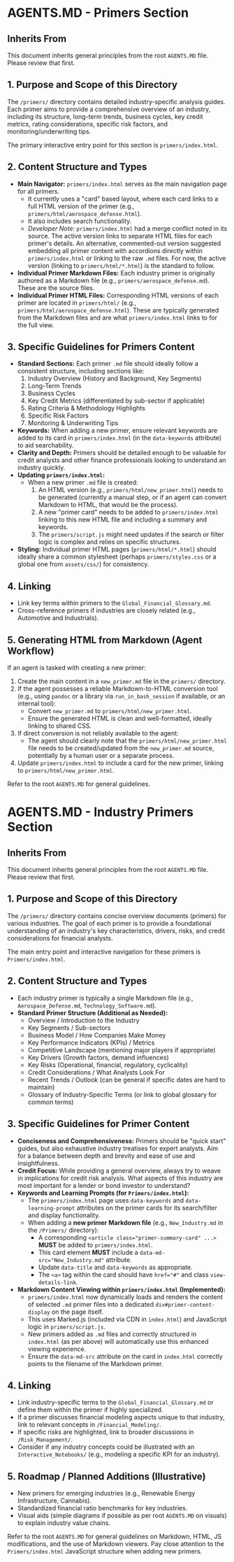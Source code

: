 # AGENTS.MD - Primers Section

## Inherits From
This document inherits general principles from the root `AGENTS.MD` file. Please review that first.

## 1. Purpose and Scope of this Directory
The `/primers/` directory contains detailed industry-specific analysis guides. Each primer aims to provide a comprehensive overview of an industry, including its structure, long-term trends, business cycles, key credit metrics, rating considerations, specific risk factors, and monitoring/underwriting tips.

The primary interactive entry point for this section is `primers/index.html`.

## 2. Content Structure and Types
*   **Main Navigator:** `primers/index.html` serves as the main navigation page for all primers.
    *   It currently uses a "card" based layout, where each card links to a full HTML version of the primer (e.g., `primers/html/aerospace_defense.html`).
    *   It also includes search functionality.
    *   *Developer Note:* `primers/index.html` had a merge conflict noted in its source. The active version links to separate HTML files for each primer's details. An alternative, commented-out version suggested embedding all primer content with accordions directly within `primers/index.html` or linking to the raw `.md` files. For now, the active version (linking to `primers/html/*.html`) is the standard to follow.
*   **Individual Primer Markdown Files:** Each industry primer is originally authored as a Markdown file (e.g., `primers/aerospace_defense.md`). These are the source files.
*   **Individual Primer HTML Files:** Corresponding HTML versions of each primer are located in `primers/html/` (e.g., `primers/html/aerospace_defense.html`). These are typically generated from the Markdown files and are what `primers/index.html` links to for the full view.

## 3. Specific Guidelines for Primers Content
*   **Standard Sections:** Each primer `.md` file should ideally follow a consistent structure, including sections like:
    1.  Industry Overview (History and Background, Key Segments)
    2.  Long-Term Trends
    3.  Business Cycles
    4.  Key Credit Metrics (differentiated by sub-sector if applicable)
    5.  Rating Criteria & Methodology Highlights
    6.  Specific Risk Factors
    7.  Monitoring & Underwriting Tips
*   **Keywords:** When adding a new primer, ensure relevant keywords are added to its card in `primers/index.html` (in the `data-keywords` attribute) to aid searchability.
*   **Clarity and Depth:** Primers should be detailed enough to be valuable for credit analysts and other finance professionals looking to understand an industry quickly.
*   **Updating `primers/index.html`:**
    *   When a new primer `.md` file is created:
        1.  An HTML version (e.g., `primers/html/new_primer.html`) needs to be generated (currently a manual step, or if an agent can convert Markdown to HTML, that would be the process).
        2.  A new "primer card" needs to be added to `primers/index.html` linking to this new HTML file and including a summary and keywords.
        3.  The `primers/script.js` might need updates if the search or filter logic is complex and relies on specific structures.
*   **Styling:** Individual primer HTML pages (`primers/html/*.html`) should ideally share a common stylesheet (perhaps `primers/styles.css` or a global one from `assets/css/`) for consistency.

## 4. Linking
*   Link key terms within primers to the `Global_Financial_Glossary.md`.
*   Cross-reference primers if industries are closely related (e.g., Automotive and Industrials).

## 5. Generating HTML from Markdown (Agent Workflow)
If an agent is tasked with creating a new primer:
1.  Create the main content in a `new_primer.md` file in the `primers/` directory.
2.  If the agent possesses a reliable Markdown-to-HTML conversion tool (e.g., using `pandoc` or a library via `run_in_bash_session` if available, or an internal tool):
    *   Convert `new_primer.md` to `primers/html/new_primer.html`.
    *   Ensure the generated HTML is clean and well-formatted, ideally linking to shared CSS.
3.  If direct conversion is not reliably available to the agent:
    *   The agent should clearly note that the `primers/html/new_primer.html` file needs to be created/updated from the `new_primer.md` source, potentially by a human user or a separate process.
4.  Update `primers/index.html` to include a card for the new primer, linking to `primers/html/new_primer.html`.

Refer to the root `AGENTS.MD` for general guidelines.


# AGENTS.MD - Industry Primers Section

## Inherits From
This document inherits general principles from the root `AGENTS.MD` file. Please review that first.

## 1. Purpose and Scope of this Directory
The `/primers/` directory contains concise overview documents (primers) for various industries. The goal of each primer is to provide a foundational understanding of an industry's key characteristics, drivers, risks, and credit considerations for financial analysts.

The main entry point and interactive navigation for these primers is `Primers/index.html`.

## 2. Content Structure and Types
*   Each industry primer is typically a single Markdown file (e.g., `Aerospace_Defense.md`, `Technology_Software.md`).
*   **Standard Primer Structure (Additional as Needed):**
    *   Overview / Introduction to the Industry
    *   Key Segments / Sub-sectors
    *   Business Model / How Companies Make Money
    *   Key Performance Indicators (KPIs) / Metrics
    *   Competitive Landscape (mentioning major players if appropriate)
    *   Key Drivers (Growth factors, demand influences)
    *   Key Risks (Operational, financial, regulatory, cyclicality)
    *   Credit Considerations / What Analysts Look For
    *   Recent Trends / Outlook (can be general if specific dates are hard to maintain)
    *   Glossary of Industry-Specific Terms (or link to global glossary for common terms)

## 3. Specific Guidelines for Primer Content
*   **Conciseness and Comprehensiveness:** Primers should be "quick start" guides, but also exhaustive industry treatises for expert analysts. Aim for a balance between depth and brevity and ease of use and insightfulness.
*   **Credit Focus:** While providing a general overview, always try to weave in implications for credit risk analysis. What aspects of this industry are most important for a lender or bond investor to understand?
*   **Keywords and Learning Prompts (for `Primers/index.html`):**
    *   The `primers/index.html` page uses `data-keywords` and `data-learning-prompt` attributes on the primer cards for its search/filter and display functionality.
    *   When adding a **new primer Markdown file** (e.g., `New_Industry.md` in the `/Primers/` directory):
        *   A corresponding `<article class="primer-summary-card" ...>` **MUST** be added to `primers/index.html`.
        *   This card element **MUST** include a `data-md-src="New_Industry.md"` attribute.
        *   Update `data-title` and `data-keywords` as appropriate.
        *   The `<a>` tag within the card should have `href="#"` and class `view-details-link`.
*   **Markdown Content Viewing within `primers/index.html` (Implemented):**
    *   `primers/index.html` now dynamically loads and renders the content of selected `.md` primer files into a dedicated `div#primer-content-display` on the page itself.
    *   This uses Marked.js (included via CDN in `index.html`) and JavaScript logic in `primers/script.js`.
    *   New primers added as `.md` files and correctly structured in `index.html` (as per above) will automatically use this enhanced viewing experience.
    *   Ensure the `data-md-src` attribute on the card in `index.html` correctly points to the filename of the Markdown primer.

## 4. Linking
*   Link industry-specific terms to the `Global_Financial_Glossary.md` or define them within the primer if highly specialized.
*   If a primer discusses financial modeling aspects unique to that industry, link to relevant concepts in `/Financial_Modeling/`.
*   If specific risks are highlighted, link to broader discussions in `/Risk_Management/`.
*   Consider if any industry concepts could be illustrated with an `Interactive_Notebooks/` (e.g., modeling a specific KPI for an industry).

## 5. Roadmap / Planned Additions (Illustrative)
*   New primers for emerging industries (e.g., Renewable Energy Infrastructure, Cannabis).
*   Standardized financial ratio benchmarks for key industries.
*   Visual aids (simple diagrams if possible as per root `AGENTS.MD` on visuals) to explain industry value chains.

Refer to the root `AGENTS.MD` for general guidelines on Markdown, HTML, JS modifications, and the use of Markdown viewers.
Pay close attention to the `Primers/index.html` JavaScript structure when adding new primers.
